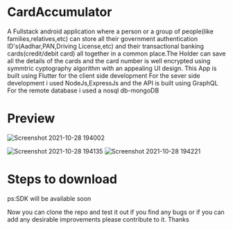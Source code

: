 # CardAccumulator
A Fullstack android application where a person or a group of people(like families,relatives,etc) can store all their government authentication ID's(Aadhar,PAN,Driving License,etc) and their transactional banking cards(credit/debit card) all together in a common place.The Holder can save all the details of the cards and the card number is well encrypted using symmtric cyptography algorithm with an appealing UI design.
This App is built using Flutter for the client side development
For the sever side development i used NodeJs,ExpressJs and the API is built using GraphQL
For the remote database i used a nosql db-mongoDB
# Preview
![Screenshot 2021-10-28 194002](https://user-images.githubusercontent.com/64373963/139273766-555feb3a-16fa-4406-a520-408d86527b39.png)

![Screenshot 2021-10-28 194135](https://user-images.githubusercontent.com/64373963/139273770-79ec6cdb-aa6c-4373-af46-ec1e52e28f94.png)
![Screenshot 2021-10-28 194221](https://user-images.githubusercontent.com/64373963/139273775-efdabd78-2152-4b0b-a2c2-5844cf0e78f6.png)
# Steps to download
ps:SDK will be available soon

Now you can clone the repo and test it out if you find any bugs or if you can add any desirable improvements please contribute to it.
Thanks
